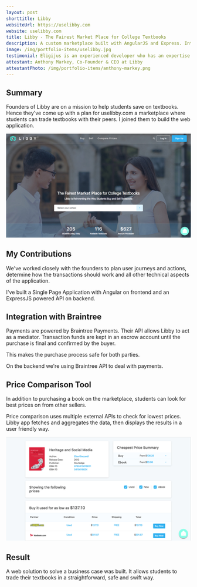 ```yaml
---
layout: post
shorttitle: Libby
websiteUrl: https://uselibby.com
website: uselibby.com
title: Libby - The Fairest Market Place for College Textbooks
description: A custom marketplace built with AngularJS and Express. Integrations with Braintree Payments and third party APIs.
image: /img/portfolio-items/uselibby.jpg
testimonial: Eligijus is an experienced developer who has an expertise in single page applications, among others. He is easy to work with, knowledgeable, and provides a great perspective from a technical and business standpoint. Highly recommend.
attestant: Anthony Markey, Co-Founder & CEO at Libby
attestantPhoto: /img/portfolio-items/anthony-markey.png
---
```


## Summary

<div class="row">
  <div class="col-sm-4">

Founders of Libby are on a mission to help students save on textbooks. Hence they've come up with a plan for uselibby.com a marketplace where students can trade textbooks with their peers. I joined them to build the web application.

  </div>
  <div class="col-sm-8">
    <img src="/img/portfolio-items/uselibby.jpg" class="img-responsive" style="max-width: 100%;">
  </div>
</div>

## My Contributions

We've worked closely with the founders to plan user journeys and actions, determine how the transactions should work and all other technical aspects of the application.

I've built a Single Page Application with Angular on frontend and an ExpressJS powered API on backend.

## Integration with Braintree

Payments are powered by Braintree Payments. Their API allows Libby to act as a mediator. Transaction funds are kept in an escrow account until the purchase is final and confirmed by the buyer.

This makes the purchase process safe for both parties.

On the backend we're using Braintree API to deal with payments.

## Price Comparison Tool

<div class="row">
  <div class="col-sm-4">
In addition to purchasing a book on the marketplace, students can look for best prices on from other sellers.

Price comparison uses multiple external APIs to check for lowest prices. Libby app fetches and aggregates the data, then displays the results in a user friendly way.
  </div>
  <div class="col-sm-8">
    <img src="/img/portfolio-items/libby-price-comparison.jpg" class="img-responsive" style="max-width: 100%;">
  </div>
</div>

<p></p>

## Result

A web solution to solve a business case was built. It allows students to trade their textbooks in a straightforward, safe and swift way.
